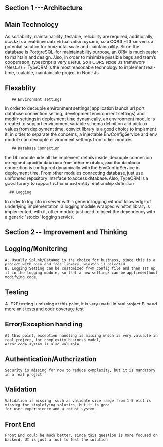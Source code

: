 ## Section 1 ---Architecture
  
  ## Main Technology
      
   As scalability, maintainability, testable, reliability are required, additionally, 
stockx is a real-time data virtualization system, so a CQRS +ES server is a potential solution for horizontal scale and    maintainability.  Since the database is PostgreSQL, for maintainability purpose, an ORM is much easier to maintain and design. Also, 
in order to minimize possible bugs and team’s cooperation, typescript is very useful. So a CQRS Node Js framework (NestJs) + TypeORM is the most reasonable technology to implement real-time, scalable, maintainable project in Node Js

   
  ## Flexablity
   
       ## Environment settings
   In order to decouple environment settings( application launch url port, database connection setting,  development environment settings)
 and modify settings in deployment time dynamically, an environment module is created to support environment variable schema definition 
 and pick up values from deployment time, convict library is a good choice to implement it, in order to separate the concerns, a injectable EnvConfigService and env module can decouple environment settings from other modules
 
       ## Database Connection
 
  the Db module hide all the implement details inside, decouple connection string and specific database from other modules, and the database connection is configured dynamically with the EnvConfigService in deployment time. From other modules connecting database, just use uniformed repository interface to access database. Also, TypeORM is a good library to support 
schema and entity relationship definition 
   
      ## Logging
  In order to log info in server with a generic logging without knowledge of underlying implementation, a logging module wrapped winston library is implemented, with it, other module just need to inject the dependency with a generic 'stockx' logging service.




## Section 2 -- Improvement and Thinking
  ## Logging/Monitoring
    A. Usually Splunk/DataDog is the choice for business, since this is a project with open and free library, winston is selected
    B. Logging Setting can be customized from config file and then set up it in the logging module, so that a new settings can be appliedwithout modifying code.
    
  ## Testing
   A. E2E testing is missing at this point, it is very useful in real project
   B. need more unit tests and code coverage test
   
  ## Error/Exception handling
    At this point, exception handling is missing which is very valuable in real project, for complexity business model, 
    error code system is also valuable
    
  ## Authentication/Authorization
    Security is missing for now to reduce complexity, but it is mandatory in a real project
    
  ## Validation
    Validation is missing (such as validate size range from 1-5 etc) is missing for simplefying solution, but it is good
    for user experenience and a robust system 
    
  ## Front End
    Front End could be much better, since this question is more focused on backend, UI is just a tool to test the solution
    
